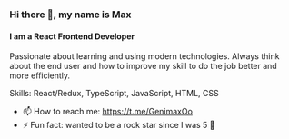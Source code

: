 ### Hi there 👋, my name is Max
#### I am a React Frontend Developer

Passionate about learning and using modern technologies. Always think about the end user and how to improve my skill to do the job better and more efficiently.

Skills: React/Redux, TypeScript, JavaScript, HTML, CSS

- 📫 How to reach me: https://t.me/GenimaxOo 
- ⚡ Fun fact: wanted to be a rock star since I was 5 🎸

